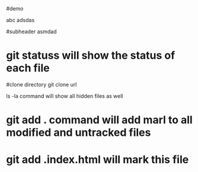 #demo


abc
adsdas

#subheader
asmdad 
# git statuss will show the status of each file

#clone directory 
git clone url

ls -la command will show all hidden files as well


# git add . command will add marl to  all  modified and untracked files  
# git add .index.html will mark this file



